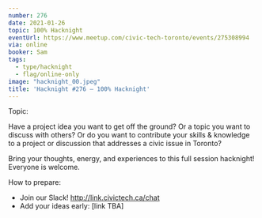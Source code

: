 ```yaml
---
number: 276
date: 2021-01-26
topic: 100% Hacknight
eventUrl: https://www.meetup.com/civic-tech-toronto/events/275308994
via: online
booker: Sam
tags:
  - type/hacknight
  - flag/online-only
image: "hacknight_00.jpeg"
title: 'Hacknight #276 – 100% Hacknight'
---
```


Topic:

Have a project idea you want to get off the ground? Or a topic you want to discuss with others? Or do you want to contribute your skills & knowledge to a project or discussion that addresses a civic issue in Toronto?

Bring your thoughts, energy, and experiences to this full session hacknight! Everyone is welcome.

How to prepare:
- Join our Slack! http://link.civictech.ca/chat
- Add your ideas early: [link TBA]
